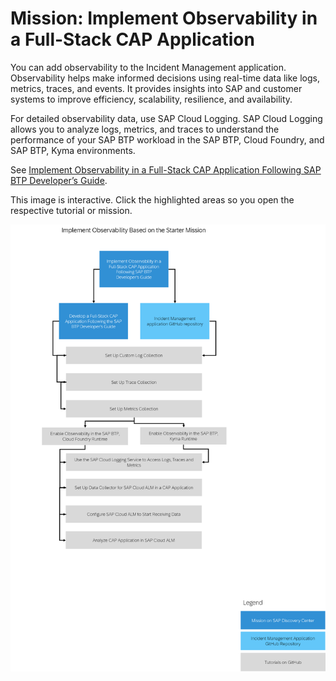 <!-- loioc5636db4e969490f8313474cb4cea775 -->

# Mission: Implement Observability in a Full-Stack CAP Application

You can add observability to the Incident Management application. Observability helps make informed decisions using real-time data like logs, metrics, traces, and events. It provides insights into SAP and customer systems to improve efficiency, scalability, resilience, and availability.

For detailed observability data, use SAP Cloud Logging. SAP Cloud Logging allows you to analyze logs, metrics, and traces to understand the performance of your SAP BTP workload in the SAP BTP, Cloud Foundry, and SAP BTP, Kyma environments.

See [Implement Observability in a Full-Stack CAP Application Following SAP BTP Developer’s Guide](https://discovery-center.cloud.sap/protected/index.html#/missiondetail/4432/4718/).



This image is interactive. Click the highlighted areas so you open the respective tutorial or mission.

![](images/Implement_Observability_Based_on_the_Starter_Mission_ecb3950.png)

